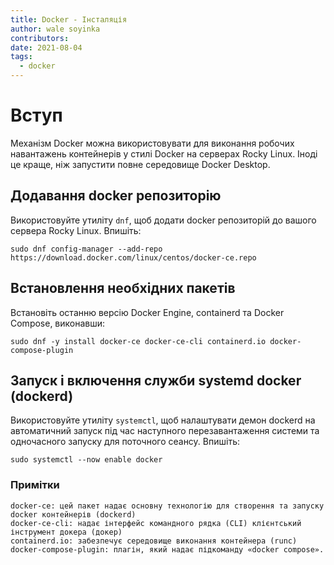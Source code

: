 ```yaml
---
title: Docker - Інсталяція
author: wale soyinka
contributors:
date: 2021-08-04
tags:
  - docker
---
```


# Вступ

Механізм Docker можна використовувати для виконання робочих навантажень контейнерів у стилі Docker на серверах Rocky Linux. Іноді це краще, ніж запустити повне середовище Docker Desktop.

## Додавання docker репозиторію

Використовуйте утиліту `dnf`, щоб додати docker репозиторій до вашого сервера Rocky Linux. Впишіть:

```
sudo dnf config-manager --add-repo https://download.docker.com/linux/centos/docker-ce.repo
```

## Встановлення необхідних пакетів

Встановіть останню версію Docker Engine, containerd та Docker Compose, виконавши:

```
sudo dnf -y install docker-ce docker-ce-cli containerd.io docker-compose-plugin
```

## Запуск і включення служби systemd docker (dockerd)

Використовуйте утиліту `systemctl`, щоб налаштувати демон dockerd на автоматичний запуск під час наступного перезавантаження системи та одночасного запуску для поточного сеансу. Впишіть:

```
sudo systemctl --now enable docker
```


### Примітки

```
docker-ce: цей пакет надає основну технологію для створення та запуску docker контейнерів (dockerd)
docker-ce-cli: надає інтерфейс командного рядка (CLI) клієнтський інструмент докера (докер)
containerd.io: забезпечує середовище виконання контейнера (runc)
docker-compose-plugin: плагін, який надає підкоманду «docker compose». 

```



